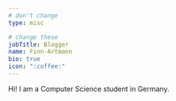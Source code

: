 ```yaml
---
# don't change
type: misc

# change these
jobTitle: Blogger
name: Finn-Artmann
bio: true
icon: ":coffee:"
---
```


Hi! I am a Computer Science student in Germany.